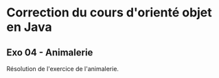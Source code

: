 # Correction du cours d'orienté objet en Java

## Exo 04 - Animalerie
Résolution de l'exercice de l'animalerie.
